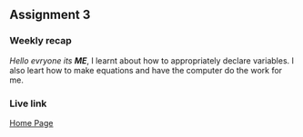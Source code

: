 ## Assignment 3

### Weekly recap
*Hello evryone its **ME***,
I learnt about how to appropriately declare variables.
I also leart how to make equations and have the computer do the work for me.

### Live link


[Home Page](https://krisono.github.io/Spring-25--n220/week-3/index.html)
